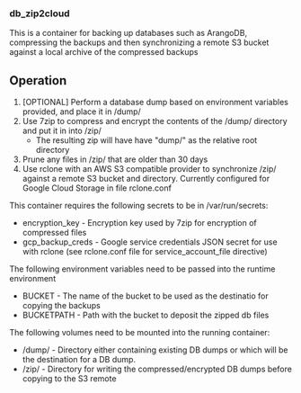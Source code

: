 ### db_zip2cloud

This is a container for backing up databases such as ArangoDB, compressing the backups and then synchronizing a remote S3 bucket against a local archive of the compressed backups

## Operation

1. [OPTIONAL] Perform a database dump based on environment variables provided, and place it in /dump/
2. Use 7zip to compress and encrypt the contents of the /dump/ directory and put it in into /zip/
   * The resulting zip will have have "dump/" as the relative root directory
3. Prune any files in /zip/ that are older than 30 days
4. Use rclone with an AWS S3 compatible provider to synchronize /zip/ against a remote S3 bucket and directory. Currently configured for Google Cloud Storage in file rclone.conf

This container requires the following secrets to be in /var/run/secrets:
* encryption_key - Encryption key used by 7zip for encryption of compressed files
* gcp_backup_creds  - Google service credentials JSON secret for use with rclone (see rclone.conf file for service_account_file directive)

The following environment variables need to be passed into the runtime environment
* BUCKET       - The name of the bucket to be used as the destinatio for copying the backups
* BUCKETPATH   - Path with the bucket to deposit the zipped db files

The following volumes need to be mounted into the running container:
* /dump/   - Directory either containing existing DB dumps or which will be the destination for a DB dump.
* /zip/    - Directory for writing the compressed/encrypted DB dumps before copying to the S3 remote